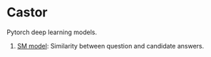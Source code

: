# Castor

Pytorch deep learning models.

1. [SM model](./sm-model/README.md): Similarity between question and candidate answers.

